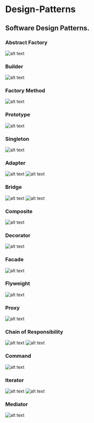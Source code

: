 
# Design-Patterns
Software Design Patterns.
---
### Abstract Factory
![alt text](AbstractFactory/AbstractFactory.PNG)
### Builder
![alt text](Builder/Builder.PNG)
### Factory Method
![alt text](FactoryMethod/FactoryMethod.PNG)
### Prototype
![alt text](Prototype/Prototype.PNG)
### Singleton
![alt text](Singleton/Singleton.PNG)
### Adapter
![alt text](Adapter/Adapter(classes).PNG)
![alt text](Adapter/Adapter(object).PNG)
### Bridge
![alt text](Bridge/BridgeMetaphor.PNG)
![alt text](Bridge/Bridge.PNG)
### Composite
![alt text](Composite/Composite.PNG)
### Decorator
![alt text](Decorator/Decorator.PNG)
### Facade
![alt text](Facade/Facade.PNG)
### Flyweight
![alt text](Flyweight/Flyweight.PNG)
### Proxy
![alt text](Proxy/Proxy.PNG)
### Chain of Responsibility
![alt text](ChainOfResponsibility/ChainOfResponsibility.png)
![alt text](ChainOfResponsibility/ChainOfResponsibilityStructure.PNG)
### Command
![alt text](Command/CommandClassic.PNG)
### Iterator
![alt text](Iterator/Iterator.PNG)
![alt text](Iterator/IteratorMs.PNG)
### Mediator
![alt text](Mediator/Mediator.PNG)
